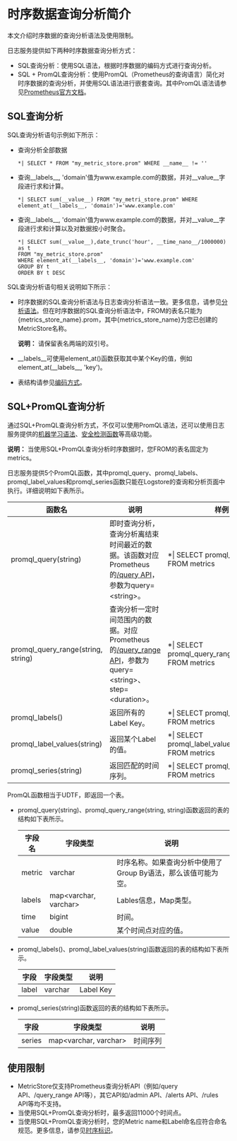 # 时序数据查询分析简介

本文介绍时序数据的查询分析语法及使用限制。

日志服务提供如下两种时序数据查询分析方式：

-   SQL查询分析：使用SQL语法，根据时序数据的编码方式进行查询分析。
-   SQL + PromQL查询分析：使用PromQL（Prometheus的查询语言）简化对时序数据的查询分析，并使用SQL语法进行嵌套查询。其中PromQL语法请参见[Prometheus官方文档](https://prometheus.io/docs/prometheus/latest/querying/basics/)。

## SQL查询分析

SQL查询分析语句示例如下所示：

-   查询分析全部数据

    ```
    *| SELECT * FROM "my_metric_store.prom" WHERE __name__ != '' 
    ```

-   查询\_\_labels\_\_, 'domain'值为www.example.com的数据，并对\_\_value\_\_字段进行求和计算。

    ```
    *| SELECT sum(__value__) FROM "my_metri_store.prom" WHERE element_at(__labels__, 'domain')='www.example.com' 
    ```

-   查询\_\_labels\_\_, 'domain'值为www.example.com的数据，并对\_\_value\_\_字段进行求和计算以及对数据按小时聚合。

    ```
    *| SELECT sum(__value__),date_trunc('hour', __time_nano__/1000000) as t
    FROM "my_metric_store.prom" 
    WHERE element_at(__labels__, 'domain')='www.example.com'
    GROUP BY t
    ORDER BY t DESC
    ```


SQL查询分析语句相关说明如下所示：

-   时序数据的SQL查询分析语法与日志查询分析语法一致。更多信息，请参见[分析语法](/intl.zh-CN/查询与分析/分析简介.md)。但在时序数据的SQL查询分析语法中，FROM的表名只能为\{metrics\_store\_name\}.prom，其中\{metrics\_store\_name\}为您已创建的MetricStore名称。

    **说明：** 请保留表名两端的双引号。

-   \_\_labels\_\_可使用element\_at\(\)函数获取其中某个Key的值，例如element\_at\(\_\_labels\_\_, 'key'\)。
-   表结构请参见[编码方式](/intl.zh-CN/产品简介/基本概念/时序数据.md)。

## SQL+PromQL查询分析

通过SQL+PromQL查询分析方式，不仅可以使用PromQL语法，还可以使用日志服务提供的[机器学习语法](/intl.zh-CN/查询与分析/机器学习语法与函数/概述.md)、[安全检测函数](/intl.zh-CN/查询与分析/SQL分析语法与功能/安全检测函数.md)等高级功能。

**说明：** 当使用SQL+PromQL查询分析时序数据时，您FROM的表名固定为metrics。

日志服务提供5个PromQL函数，其中promql\_query、promql\_labels、promql\_label\_values和promql\_series函数只能在Logstore的查询和分析页面中执行。详细说明如下表所示。

|函数名|说明|样例|
|---|--|--|
|promql\_query\(string\)|即时查询分析，查询分析离结束时间最近的数据。该函数对应Prometheus的[/query API](https://prometheus.io/docs/prometheus/latest/querying/api/#instant-queries)，参数为query=<string\>。|\*\| SELECT promql\_query\('up'\) FROM metrics|
|promql\_query\_range\(string, string\)|查询分析一定时间范围内的数据。对应Prometheus的[/query\_range API](https://prometheus.io/docs/prometheus/latest/querying/api/#range-queries)，参数为query=<string\>、step=<duration\>。|\*\| SELECT promql\_query\_range\('up', '5m'\) FROM metrics|
|promql\_labels\(\)|返回所有的Label Key。|\*\| SELECT promql\_labels\(\) FROM metrics|
|promql\_label\_values\(string\)|返回某个Label的值。|\*\| SELECT promql\_label\_values\('\_\_name\_\_'\) FROM metrics|
|promql\_series\(string\)|返回匹配的时间序列。|\*\| SELECT promql\_series\('up'\) FROM metrics|

PromQL函数相当于UDTF，即返回一个表。

-   promql\_query\(string\)、promql\_query\_range\(string, string\)函数返回的表的结构如下表所示。

    |字段名|字段类型|说明|
    |---|----|--|
    |metric|varchar|时序名称。如果查询分析中使用了Group By语法，那么该值可能为空。|
    |labels|map<varchar, varchar\>|Lables信息，Map类型。|
    |time|bigint|时间。|
    |value|double|某个时间点对应的值。|

-   promql\_labels\(\)、promql\_label\_values\(string\)函数返回的表的结构如下表所示。

    |字段|字段类型|说明|
    |--|----|--|
    |label|varchar|Label Key|

-   promql\_series\(string\)函数返回的表的结构如下表所示。

    |字段|字段类型|说明|
    |--|----|--|
    |series|map<varchar, varchar\>|时间序列|


## 使用限制

-   MetricStore仅支持Prometheus查询分析API（例如/query API、/query\_range API等），其它API如/admin API、/alerts API、/rules API等均不支持。
-   当使用SQL+PromQL查询分析时，最多返回11000个时间点。
-   当使用SQL+PromQL查询分析时，您的Metric name和Label命名应符合命名规范。更多信息，请参见[时序标识](/intl.zh-CN/产品简介/基本概念/时序数据.md)。

